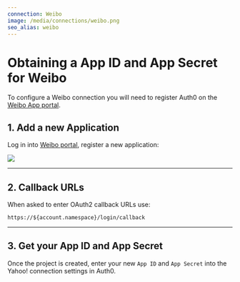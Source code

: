 ```yaml
---
connection: Weibo
image: /media/connections/weibo.png
seo_alias: weibo
---
```


# Obtaining a App ID and App Secret for Weibo

To configure a Weibo connection you will need to register Auth0 on the [Weibo App portal](http://open.weibo.com/apps).

## 1. Add a new Application
Log in into [Weibo portal](http://open.weibo.com/apps), register a new application:

![](/media/articles/connections/social/weibo/weibo-register-1.png)

---
## 2. Callback URLs

When asked to enter OAuth2 callback URLs use:

	https://${account.namespace}/login/callback

---
## 3. Get your App ID and App Secret

Once the project is created, enter your new `App ID` and `App Secret` into the Yahoo! connection settings in Auth0.
